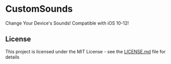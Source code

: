# CustomSounds

Change Your Device's Sounds! Compatible with iOS 10-12!

## License

This project is licensed under the MIT License - see the [LICENSE.md](LICENSE.md) file for details
